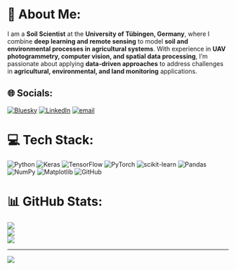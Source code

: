 # 💫 About Me:
I am a **Soil Scientist** at the **University of Tübingen, Germany**, where I combine **deep learning and remote sensing** to model **soil and environmental processes in agricultural systems**. With experience in **UAV photogrammetry, computer vision, and spatial data processing**, I’m passionate about applying **data-driven approaches** to address challenges in **agricultural, environmental, and land monitoring** applications.






## 🌐 Socials:
[![Bluesky](https://img.shields.io/badge/bluesky-0285FF?style=for-the-badge&logo=bluesky&logoColor=%23FFFFFF)](https://bsky.app/profile/hadi99shokati.bsky.social) [![LinkedIn](https://img.shields.io/badge/LinkedIn-%230077B5.svg?logo=linkedin&logoColor=white)](https://linkedin.com/in/hadi-shokati) [![email](https://img.shields.io/badge/Email-D14836?logo=gmail&logoColor=white)](mailto:hadi.shokati@uni-tuebingen.de) 

# 💻 Tech Stack:
![Python](https://img.shields.io/badge/python-3670A0?style=for-the-badge&logo=python&logoColor=ffdd54) ![Keras](https://img.shields.io/badge/Keras-%23D00000.svg?style=for-the-badge&logo=Keras&logoColor=white) ![TensorFlow](https://img.shields.io/badge/TensorFlow-%23FF6F00.svg?style=for-the-badge&logo=TensorFlow&logoColor=white) ![PyTorch](https://img.shields.io/badge/PyTorch-%23EE4C2C.svg?style=for-the-badge&logo=PyTorch&logoColor=white) ![scikit-learn](https://img.shields.io/badge/scikit--learn-%23F7931E.svg?style=for-the-badge&logo=scikit-learn&logoColor=white) ![Pandas](https://img.shields.io/badge/pandas-%23150458.svg?style=for-the-badge&logo=pandas&logoColor=white) ![NumPy](https://img.shields.io/badge/numpy-%23013243.svg?style=for-the-badge&logo=numpy&logoColor=white) ![Matplotlib](https://img.shields.io/badge/Matplotlib-%23ffffff.svg?style=for-the-badge&logo=Matplotlib&logoColor=black) ![GitHub](https://img.shields.io/badge/github-%23121011.svg?style=for-the-badge&logo=github&logoColor=white)
# 📊 GitHub Stats:
![](https://github-readme-stats.vercel.app/api?username=hadi1994shokati&theme=dark&hide_border=false&include_all_commits=false&count_private=false)<br/>
![](https://nirzak-streak-stats.vercel.app/?user=hadi1994shokati&theme=dark&hide_border=false)<br/>
![](https://github-readme-stats.vercel.app/api/top-langs/?username=hadi1994shokati&theme=dark&hide_border=false&include_all_commits=false&count_private=false&layout=compact)

---
[![](https://visitcount.itsvg.in/api?id=hadi1994shokati&icon=0&color=0)](https://visitcount.itsvg.in)

<!-- Proudly created with GPRM ( https://gprm.itsvg.in ) -->
